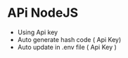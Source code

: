 # APi NodeJS 

* Using Api key
* Auto generate hash code ( Api Key) 
* Auto update in .env file ( Api Key )
